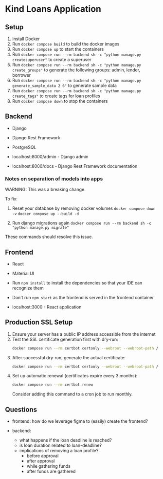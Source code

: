 # Kind Loans Application

## Setup

1. Install Docker
1. Run `docker compose build` to build the docker images
1. Run `docker compose up` to start the containers
1. Run `docker compose run --rm backend sh -c "python manage.py
   createsuperuser"` to create a superuser
1. Run `docker compose run --rm backend sh -c "python manage.py
   create_groups"` to generate the following groups: admin, lender, borrower
1. Run `docker compose run --rm backend sh -c "python manage.py generate_sample_data 2 6"` to generate sample data
1. Run `docker compose run --rm backend sh -c "python manage.py create_tags"` to create tags for loan profiles
1. Run `docker compose down` to stop the containers

## Backend

- Django
- Django Rest Framework
- PostgreSQL

- localhost:8000/admin - Django admin
- localhost:8000/docs - Django Rest Framework documentation

### Notes on separation of models into apps

WARNING: This was a breaking change.

To fix:
1. Reset your database by removing docker volumes
   `docker compose down -v`
   `docker compose up --build -d`

1. Run django migrations again
   `docker compose run --rm backend sh -c "python manage.py migrate"`

These commands should resolve this issue.

## Frontend

- React
- Material UI

- Run `npm install` to install the dependencies so that your IDE can recognize them
- Don't run `npm start` as the frontend is served in the frontend container

- localhost:3000 - React application

## Production SSL Setup

1. Ensure your server has a public IP address accessible from the internet
2. Test the SSL certificate generation first with dry-run:
   ```bash
   docker compose run --rm certbot certonly --webroot --webroot-path /var/www/certbot/ --dry-run -d example.org
   ```
3. After successful dry-run, generate the actual certificate:
   ```bash
   docker compose run --rm certbot certonly --webroot --webroot-path /var/www/certbot/ -d example.org
   ```
4. Set up automatic renewal (certificates expire every 3 months):
   ```bash
   docker compose run --rm certbot renew
   ```
   Consider adding this command to a cron job to run monthly.

## Questions

- frontend: how do we leverage figma to (easily) create the frontend?

- backend:
  - what happens if the loan deadline is reached?
  - is loan duration related to loan-deadline?
  - implications of removing a loan profile?
    - before approval
    - after approval
    - while gathering funds
    - after funds are gathered
